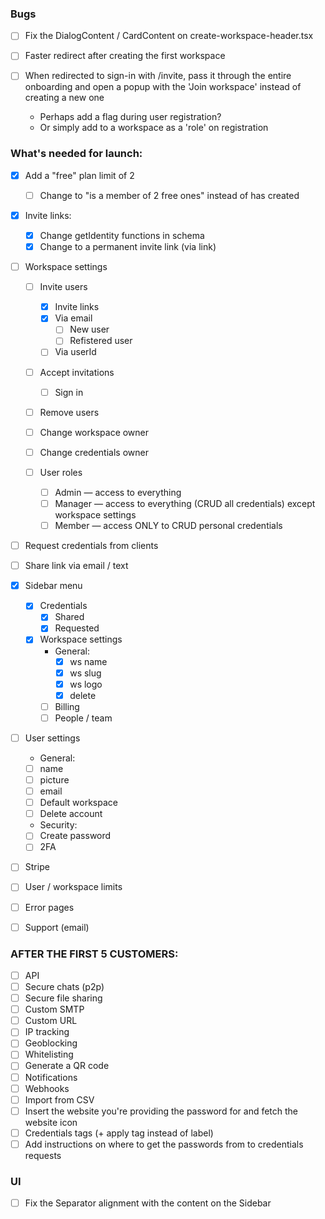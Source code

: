 ### Bugs

-   [ ] Fix the DialogContent / CardContent on create-workspace-header.tsx
-   [ ] Faster redirect after creating the first workspace

-   [ ] When redirected to sign-in with /invite, pass it through the entire onboarding and open a popup with the 'Join workspace' instead of creating a new one
    -   Perhaps add a flag during user registration?
    -   Or simply add to a workspace as a 'role' on registration

### What's needed for launch:

-   [x] Add a "free" plan limit of 2
    - [ ] Change to "is a member of 2 free ones" instead of has created
-   [x] Invite links:

    -   [x] Change getIdentity functions in schema
    -   [x] Change to a permanent invite link (via link)

-   [ ] Workspace settings

    -   [ ] Invite users
        -   [x] Invite links
        -   [x] Via email
            -   [ ] New user
            -   [ ] Refistered user
        -   [ ] Via userId
    -   [ ] Accept invitations

        -   [ ] Sign in

    -   [ ] Remove users
    -   [ ] Change workspace owner
    -   [ ] Change credentials owner
    -   [ ] User roles 
        -   [ ] Admin — access to everything
        -   [ ] Manager — access to everything (CRUD all credentials) except workspace settings
        -   [ ] Member — access ONLY to CRUD personal credentials

-   [ ] Request credentials from clients

-   [ ] Share link via email / text

-   [x] Sidebar menu

    -   [x] Credentials
        -   [x] Shared
        -   [x] Requested
    -   [x] Workspace settings
        -   General:
            -   [x] ws name
            -   [x] ws slug
            -   [x] ws logo
            -   [x] delete
        -   [ ] Billing
        -   [ ] People / team

-   [ ] User settings

    -   General:
    -   [ ] name
    -   [ ] picture
    -   [ ] email
    -   [ ] Default workspace
    -   [ ] Delete account
    -   Security:
    -   [ ] Create password
    -   [ ] 2FA

-   [ ] Stripe
-   [ ] User / workspace limits
-   [ ] Error pages
-   [ ] Support (email)

### AFTER THE FIRST 5 CUSTOMERS:

-   [ ] API
-   [ ] Secure chats (p2p)
-   [ ] Secure file sharing
-   [ ] Custom SMTP
-   [ ] Custom URL
-   [ ] IP tracking
-   [ ] Geoblocking
-   [ ] Whitelisting
-   [ ] Generate a QR code
-   [ ] Notifications
-   [ ] Webhooks
-   [ ] Import from CSV
-   [ ] Insert the website you're providing the password for and fetch the website icon
-   [ ] Credentials tags (+ apply tag instead of label)
-   [ ] Add instructions on where to get the passwords from to credentials requests

### UI

-   [ ] Fix the Separator alignment with the content on the Sidebar
